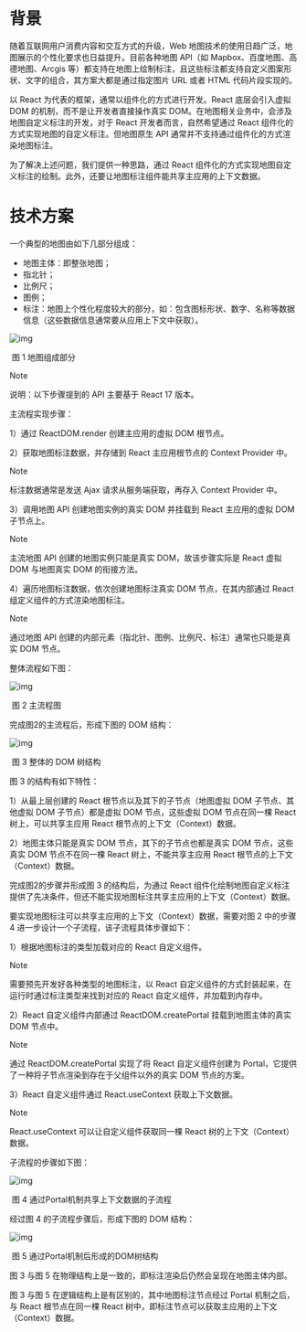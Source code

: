 # **背景**

随着互联网用户消费内容和交互方式的升级，Web 地图技术的使用日趋广泛，地图展示的个性化要求也日益提升。目前各种地图 API（如 Mapbox、百度地图、高德地图、Arcgis 等）都支持在地图上绘制标注，且这些标注都支持自定义图案形状、文字的组合，其方案大都是通过指定图片 URL 或者 HTML 代码片段实现的。

以 React 为代表的框架，通常以组件化的方式进行开发。React 底层会引入虚拟 DOM 的机制，而不是让开发者直接操作真实 DOM。在地图相关业务中，会涉及地图自定义标注的开发，对于 React 开发者而言，自然希望通过 React 组件化的方式实现地图的自定义标注。但地图原生 API 通常并不支持通过组件化的方式渲染地图标注。

为了解决上述问题，我们提供一种思路，通过 React 组件化的方式实现地图自定义标注的绘制。此外，还要让地图标注组件能共享主应用的上下文数据。

# **技术方案**

一个典型的地图由如下几部分组成：

- 地图主体：即整张地图；
- 指北针；
- 比例尺；
- 图例；
- 标注：地图上个性化程度较大的部分，如：包含图标形状、数字、名称等数据信息（这些数据信息通常要从应用上下文中获取）。

![img](./01.assets/地图组成部分示意图.png) 

​			图 1 地图组成部分

> [!NOTE]
>
> 说明：以下步骤提到的 API 主要基于 React 17 版本。

主流程实现步骤：

1）通过 ReactDOM.render 创建主应用的虚拟 DOM 根节点。

2）获取地图标注数据，并存储到 React 主应用根节点的 Context Provider 中。

> [!NOTE]
>
> 标注数据通常是发送 Ajax 请求从服务端获取，再存入 Context Provider 中。

3）调用地图 API 创建地图实例的真实 DOM 并挂载到 React 主应用的虚拟 DOM 子节点上。

> [!NOTE]
>
> 主流地图 API 创建的地图实例只能是真实 DOM，故该步骤实际是 React 虚拟 DOM 与地图真实 DOM 的衔接方法。

4）遍历地图标注数据，依次创建地图标注真实 DOM 节点，在其内部通过 React 组定义组件的方式渲染地图标注。

> [!NOTE]
>
> 通过地图 API 创建的内部元素（指北针、图例、比例尺、标注）通常也只能是真实 DOM 节点。

整体流程如下图：

![img](./01.assets/主流程图.png) 

​			图 2 主流程图

完成图2的主流程后，形成下图的 DOM 结构：

![img](./01.assets/整体的DOM树结构.png) 

​			图 3 整体的 DOM 树结构

图 3 的结构有如下特性：

1）从最上层创建的 React 根节点以及其下的子节点（地图虚拟 DOM 子节点、其他虚拟 DOM 子节点）都是虚拟 DOM 节点，这些虚拟 DOM 节点在同一棵 React 树上，可以共享主应用 React 根节点的上下文（Context）数据。

2）地图主体只能是真实 DOM 节点，其下的子节点也都是真实 DOM 节点，这些真实 DOM 节点不在同一棵 React 树上，不能共享主应用 React 根节点的上下文（Context）数据。

完成图2的步骤并形成图 3 的结构后，为通过 React 组件化绘制地图自定义标注提供了先决条件，但还不能实现地图标注共享主应用的上下文（Context）数据。

要实现地图标注可以共享主应用的上下文（Context）数据，需要对图 2 中的步骤 4 进一步设计一个子流程，该子流程具体步骤如下：

1）根据地图标注的类型加载对应的 React 自定义组件。

> [!NOTE]
>
> 需要预先开发好各种类型的地图标注，以 React 自定义组件的方式封装起来，在运行时通过标注类型来找到对应的 React 自定义组件，并加载到内存中。

2）React 自定义组件内部通过 ReactDOM.createPortal 挂载到地图主体的真实 DOM 节点中。

> [!NOTE]
>
> 通过 ReactDOM.createPortal 实现了将 React 自定义组件创建为 Portal，它提供了一种将子节点渲染到存在于父组件以外的真实 DOM 节点的方案。

3）React 自定义组件通过 React.useContext 获取上下文数据。

> [!NOTE]
>
> React.useContext 可以让自定义组件获取同一棵 React 树的上下文（Context）数据。

子流程的步骤如下图：

![img](./01.assets/通过Portal机制共享上下文数据的子流程.png) 

​		图 4 通过Portal机制共享上下文数据的子流程

经过图 4 的子流程步骤后，形成下图的 DOM 结构：

![img](./01.assets/通过Portal机制后形成的DOM树结构.png)

​		图 5 通过Portal机制后形成的DOM树结构

图 3 与图 5 在物理结构上是一致的，即标注渲染后仍然会呈现在地图主体内部。

图 3 与图 5 在逻辑结构上是有区别的，其中地图标注节点经过 Portal 机制之后，与 React 根节点在同一棵 React 树中，即标注节点可以获取主应用的上下文（Context）数据。
